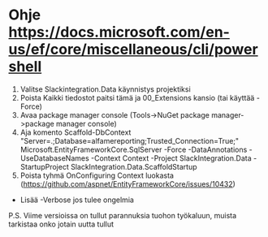 ﻿# Ohje https://docs.microsoft.com/en-us/ef/core/miscellaneous/cli/powershell
1. Valitse Slackintegration.Data käynnistys projektiksi
2. Poista Kaikki tiedostot paitsi tämä ja 00_Extensions kansio (tai käyttää -Force)
3. Avaa package manager console (Tools->NuGet package manager->package manager console)
5. Aja komento
Scaffold-DbContext "Server=.;Database=alfamereporting;Trusted_Connection=True;" Microsoft.EntityFrameworkCore.SqlServer -Force -DataAnnotations -UseDatabaseNames -Context Context -Project SlackIntegration.Data -StartupProject SlackIntegration.Data.ScaffoldStartup
6. Poista tyhmä OnConfiguring Context luokasta (https://github.com/aspnet/EntityFrameworkCore/issues/10432)
- Lisää -Verbose jos tulee ongelmia

P.S. Viime versioissa on tullut parannuksia tuohon työkaluun, muista tarkistaa onko jotain uutta tullut